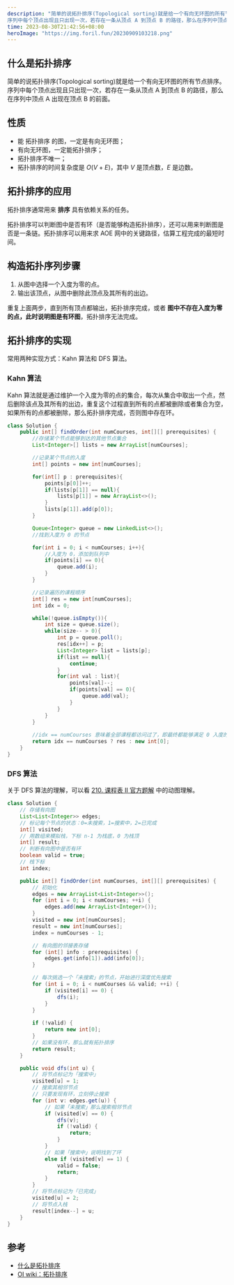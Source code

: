 ```yaml
---
description: "简单的说拓扑排序(Topological sorting)就是给一个有向无环图的所有节点排序。
序列中每个顶点出现且只出现一次，若存在一条从顶点 A 到顶点 B 的路径，那么在序列中顶点 A 出现在顶点 B 的前面。"
time: 2023-08-30T21:42:56+08:00
heroImage: "https://img.foril.fun/20230909103218.png"
---
```


## 什么是拓扑排序

简单的说拓扑排序(Topological sorting)就是给一个有向无环图的所有节点排序。
序列中每个顶点出现且只出现一次，若存在一条从顶点 A 到顶点 B 的路径，那么在序列中顶点 A 出现在顶点 B 的前面。

## 性质

* 能 拓扑排序 的图，一定是有向无环图；
* 有向无环图，一定能拓扑排序；
* 拓扑排序不唯一；
* 拓扑排序的时间复杂度是 $O(V+E)$，其中 $V$ 是顶点数，$E$ 是边数。

## 拓扑排序的应用

拓扑排序通常用来 **排序** 具有依赖关系的任务。

拓扑排序可以判断图中是否有环（是否能够构造拓扑排序），还可以用来判断图是否是一条链。拓扑排序可以用来求 AOE 网中的关键路径，估算工程完成的最短时间。

## 构造拓扑序列步骤

1. 从图中选择一个入度为零的点。
2. 输出该顶点，从图中删除此顶点及其所有的出边。

重复上面两步，直到所有顶点都输出，拓扑排序完成，或者 **图中不存在入度为零的点，此时说明图是有环图**，拓扑排序无法完成。

## 拓扑排序的实现

常用两种实现方式：Kahn 算法和 DFS 算法。

### Kahn 算法

Kahn 算法就是通过维护一个入度为零的点的集合，每次从集合中取出一个点，然后删除该点及其所有的出边，重复这个过程直到所有的点都被删除或者集合为空，如果所有的点都被删除，那么拓扑排序完成，否则图中存在环。

```java
class Solution {
    public int[] findOrder(int numCourses, int[][] prerequisites) {
        //存储某个节点能够到达的其他节点集合
        List<Integer>[] lists = new ArrayList[numCourses];

        //记录某个节点的入度
        int[] points = new int[numCourses];

        for(int[] p : prerequisites){
            points[p[0]]++;
            if(lists[p[1]] == null){
                lists[p[1]] = new ArrayList<>();
            }
            lists[p[1]].add(p[0]);
        }

        Queue<Integer> queue = new LinkedList<>();
        //找到入度为 0 的节点

        for(int i = 0; i < numCourses; i++){
            //入度为 0，添加到队列中
            if(points[i] == 0){
                queue.add(i);
            }
        }

        //记录遍历的课程顺序
        int[] res = new int[numCourses];
        int idx = 0;

        while(!queue.isEmpty()){
            int size = queue.size();
            while(size-- > 0){
                int p = queue.poll();
                res[idx++] = p;
                List<Integer> list = lists[p];
                if(list == null){
                    continue;
                }
                for(int val : list){
                    points[val]--;
                    if(points[val] == 0){
                        queue.add(val);
                    }
                }
            }
        }
        
        //idx == numCourses 意味着全部课程都访问过了，即最终都能够满足 0 入度的条件
        return idx == numCourses ? res : new int[0];
    }
}
```

### DFS 算法

关于 DFS 算法的理解，可以看 [210. 课程表 II 官方题解](https://leetcode.cn/problems/course-schedule-ii/solutions/249149/ke-cheng-biao-ii-by-leetcode-solution/) 中的动图理解。

```java
class Solution {
    // 存储有向图
    List<List<Integer>> edges;
    // 标记每个节点的状态：0=未搜索，1=搜索中，2=已完成
    int[] visited;
    // 用数组来模拟栈，下标 n-1 为栈底，0 为栈顶
    int[] result;
    // 判断有向图中是否有环
    boolean valid = true;
    // 栈下标
    int index;

    public int[] findOrder(int numCourses, int[][] prerequisites) {
        // 初始化
        edges = new ArrayList<List<Integer>>();
        for (int i = 0; i < numCourses; ++i) {
            edges.add(new ArrayList<Integer>());
        }
        visited = new int[numCourses];
        result = new int[numCourses];
        index = numCourses - 1;

        // 有向图的邻接表存储
        for (int[] info : prerequisites) {
            edges.get(info[1]).add(info[0]);
        }

        // 每次挑选一个「未搜索」的节点，开始进行深度优先搜索
        for (int i = 0; i < numCourses && valid; ++i) {
            if (visited[i] == 0) {
                dfs(i);
            }
        }
        
        if (!valid) {
            return new int[0];
        }
        // 如果没有环，那么就有拓扑排序
        return result;
    }

    public void dfs(int u) {
        // 将节点标记为「搜索中」
        visited[u] = 1;
        // 搜索其相邻节点
        // 只要发现有环，立刻停止搜索
        for (int v: edges.get(u)) {
            // 如果「未搜索」那么搜索相邻节点
            if (visited[v] == 0) {
                dfs(v);
                if (!valid) {
                    return;
                }
            }
            // 如果「搜索中」说明找到了环
            else if (visited[v] == 1) {
                valid = false;
                return;
            }
        }
        // 将节点标记为「已完成」
        visited[u] = 2;
        // 将节点入栈
        result[index--] = u;
    }
}
```

## 参考
* [什么是拓扑排序](https://www.jianshu.com/p/b59db381561a)
* [OI wiki：拓扑排序](https://oi-wiki.org/graph/topo/#%E5%BA%94%E7%94%A8)